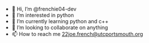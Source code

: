 - 👋 Hi, I’m @frenchie04-dev
- 👀 I’m interested in python
- 🌱 I’m currently learning python and c++
- 💞️ I’m looking to collaborate on anything
- 📫 How to reach me 22joe.french@utcportsmouth.org
